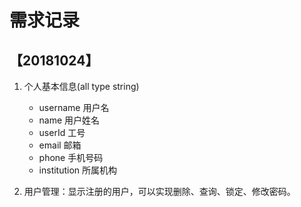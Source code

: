 # 需求记录

## 【20181024】

1. 个人基本信息(all type string)
    - username 用户名
    - name 用户姓名
    - userId  工号
    - email 邮箱
    - phone 手机号码
    - institution 所属机构

2. 用户管理：显示注册的用户，可以实现删除、查询、锁定、修改密码。